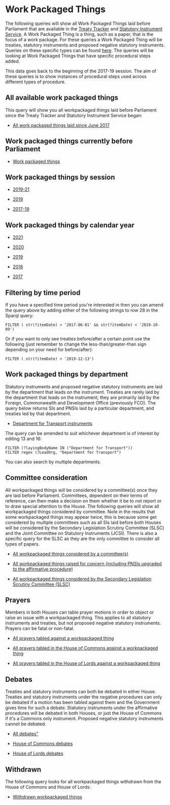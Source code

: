 # Work Packaged Things

The following queries will show all Work Packaged Things laid before Parliament that are available in the [Treaty Tracker](https://treaties.parliament.uk) and [Statutory Instrument Service](https://statutoryinstruments.parliament.uk/). A Work Packaged Thing is a thing, such as a paper, that is the focus of a work package. For these queries a Work Packaged Thing will be treaties, statutory instruments and proposed negative statutory instruments. Queries on these specific types can be found [here](https://ukparliament.github.io/ontologies/procedure/meta/queries/). The queries will be looking at Work Packaged Things that have specific procedural steps added.

This data goes back to the beginning of the 2017-19 session. The aim of these queries is to show instances of procedural steps used across different types of procedure.


## All available work packaged things

This query will show you all workpackaged things laid before Parliament since the Treaty Tracker and Statutory Instrument Service began:

* <a href="https://api.parliament.uk/s/7d7b3541">All work packaged things laid since June 2017</a>

## Work packaged things currently before Parliament

* [Work packaged things](https://api.parliament.uk/s/76f8e5d8)  

## Work packaged things by session

* <a href="https://api.parliament.uk/s/e4bfc8e4">2019-21</a>

* <a href="https://api.parliament.uk/s/f98085b7">2019</a>

* <a href="https://api.parliament.uk/s/d3a5bb97">2017-19</a>

## Work packaged things by calendar year

* <a href="https://api.parliament.uk/s/ad134b42">2021</a>

* <a href="https://api.parliament.uk/s/db5dbc71">2020</a>

* <a href="https://api.parliament.uk/s/a9672915">2019</a>

* <a href="https://api.parliament.uk/s/cdac2245">2018</a>

* <a href="https://api.parliament.uk/s/cafa3196">2017</a>

## Filtering by time period

If you have a specified time period you're interested in then you can amend the query above by adding either of the following strings to row 28 in the Sparql query:

    FILTER ( str(?itemDate) > '2017-06-01' && str(?itemDate) < '2019-10-09') 

Or if you want to only see treaties before/after a certain point use the following (just remember to change the less-than/greater-than sign depending on your need for before/after):

    FILTER ( str(?itemDate) > '2019-12-13')

## Work packaged things by department

Statutory instruments and proposed negative statutory instruments are laid by the department that leads on the instrument. Treaties are rarely laid by the department that leads on the instrument; they are primarily laid by the Foreign, Commonwealth and Development Office (previously FCO). The query below returns SIs and PNSIs laid by a particular department, and treaties led by that department. 

* <a href="https://api.parliament.uk/s/6e92a812">Department for Transport instruments</a>

The query can be amended to suit whichever department is of interest by editing 13 and 16:

	FILTER (?layingBodyName IN ("Department for Transport"))
    FILTER regex (?LeadOrg, "Department for Transport")
	
You can also search by multiple departments.

## Committee consideration

All workpackaged things will be considered by a committee(s) once they are laid before Parliament. Committees, dependent on their terms of reference, can then make a decision on them whether it be to not report or to draw special attention to the House. The following queries will show all workpackaged things considered by committee. Note in the results that some workpackaged things may appear twice, this is because some get considered by multiple committees such as all SIs laid before both Houses will be considered by the Secondary Legislation Scrutiny Committee (SLSC) and the Joint Committee on Statutory Instruments (JCSI). There is also a specific query for the SLSC as they are the only committee to consider all types of papers. 

* <a href="https://api.parliament.uk/s/8c4d67fb">All workpackaged things considered by a committee(s)</a>

* <a href="https://api.parliament.uk/s/d5095d04">All workpackaged things raised for concern (including PNSIs upgraded to the affirmative procedure)</a>

* <a href="https://api.parliament.uk/s/f488a6b4">All workpackaged things considered by the Secondary Legislation Scrutiny Committee (SLSC)</a>

## Prayers

Members in both Houses can table prayer motions in order to object or raise an issue with a workpackaged thing. This applies to all statutory instruments and treaties, but not proposed negative statutory instruments. Prayers can be fatal or non-fatal. 

* <a href="hhttps://api.parliament.uk/s/a740607f">All prayers tabled against a workpackaged thing</a>

* <a href="https://api.parliament.uk/s/ab61f0a1">All prayers tabled in the House of Commons against a workpackaged thing</a>

* <a href="https://api.parliament.uk/s/79baffb5">All prayers tabled in the House of Lords against a workpackaged thing</a>

## Debates 

Treaties and statutory instruments can both be debated in either House. Treaties and statutory instruments under the negative procedures can only be debated if a motion has been tabled against them and the Government gives time for such a debate. Statutory instruments under the affirmative procedures will be debated in both Houses, or just the House of Commons if it's a Commons only instrument. Proposed negative statutory instruments cannot be debated. 

* <a href="https://api.parliament.uk/s/1d9eb003">All debates"</a>

* <a href="https://api.parliament.uk/s/f747dc4c">House of Commons debates</a>

* <a href="https://api.parliament.uk/s/d9f8981c">House of Lords debates</a>


## Withdrawn 

The following query looks for all workpackaged things withdrawn from the House of Commons and House of Lords:

* <a href="https://api.parliament.uk/s/f2cbf563">Withdrawn workpackaged things</a>
